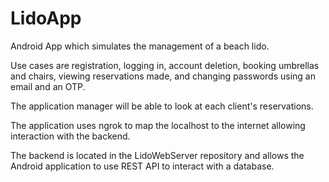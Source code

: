 # LidoApp
Android App which simulates the management of a beach lido. 

Use cases are registration, logging in, account deletion, booking umbrellas and chairs, viewing reservations made, and changing passwords using an email and an OTP. 

The application manager will be able to look at each client's reservations.

The application uses ngrok to map the localhost to the internet allowing interaction with the backend.

The backend is located in the LidoWebServer repository and allows the Android application to use REST API to interact with a database.
